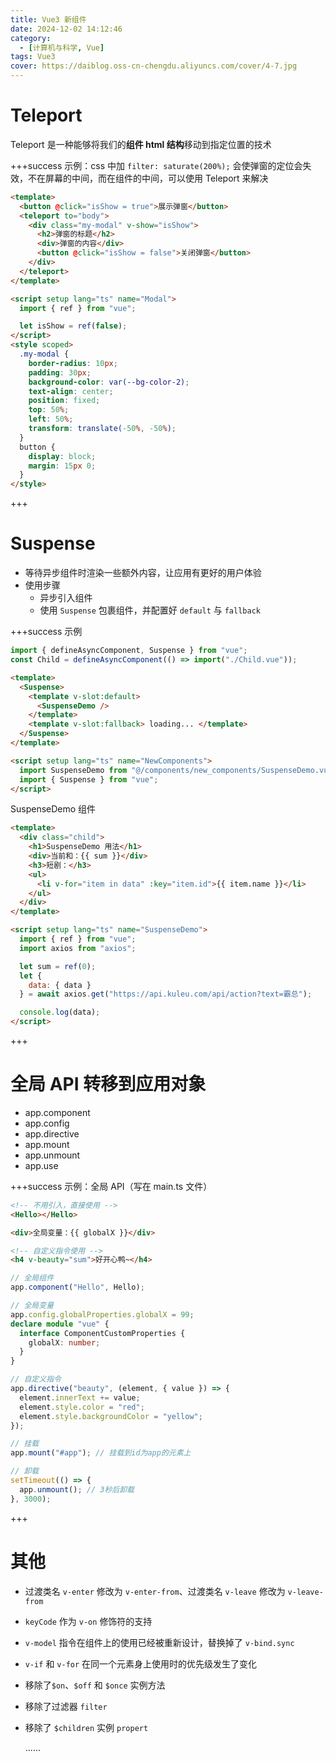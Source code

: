 ```yaml
---
title: Vue3 新组件
date: 2024-12-02 14:12:46
category:
  - [计算机与科学, Vue]
tags: Vue3
cover: https://daiblog.oss-cn-chengdu.aliyuncs.com/cover/4-7.jpg
---
```


# Teleport

Teleport 是一种能够将我们的**组件 html 结构**移动到指定位置的技术

+++success 示例：css 中加 `filter: saturate(200%);` 会使弹窗的定位会失效，不在屏幕的中间，而在组件的中间，可以使用 Teleport 来解决

```html
<template>
  <button @click="isShow = true">展示弹窗</button>
  <teleport to="body">
    <div class="my-modal" v-show="isShow">
      <h2>弹窗的标题</h2>
      <div>弹窗的内容</div>
      <button @click="isShow = false">关闭弹窗</button>
    </div>
  </teleport>
</template>

<script setup lang="ts" name="Modal">
  import { ref } from "vue";

  let isShow = ref(false);
</script>
<style scoped>
  .my-modal {
    border-radius: 10px;
    padding: 30px;
    background-color: var(--bg-color-2);
    text-align: center;
    position: fixed;
    top: 50%;
    left: 50%;
    transform: translate(-50%, -50%);
  }
  button {
    display: block;
    margin: 15px 0;
  }
</style>
```

+++

# Suspense

- 等待异步组件时渲染一些额外内容，让应用有更好的用户体验
- 使用步骤
  - 异步引入组件
  - 使用 `Suspense` 包裹组件，并配置好 `default` 与 `fallback`

+++success 示例

```ts
import { defineAsyncComponent, Suspense } from "vue";
const Child = defineAsyncComponent(() => import("./Child.vue"));
```

```html
<template>
  <Suspense>
    <template v-slot:default>
      <SuspenseDemo />
    </template>
    <template v-slot:fallback> loading... </template>
  </Suspense>
</template>

<script setup lang="ts" name="NewComponents">
  import SuspenseDemo from "@/components/new_components/SuspenseDemo.vue";
  import { Suspense } from "vue";
</script>
```

SuspenseDemo 组件

```html
<template>
  <div class="child">
    <h1>SuspenseDemo 用法</h1>
    <div>当前和：{{ sum }}</div>
    <h3>短剧：</h3>
    <ul>
      <li v-for="item in data" :key="item.id">{{ item.name }}</li>
    </ul>
  </div>
</template>

<script setup lang="ts" name="SuspenseDemo">
  import { ref } from "vue";
  import axios from "axios";

  let sum = ref(0);
  let {
    data: { data }
  } = await axios.get("https://api.kuleu.com/api/action?text=霸总");

  console.log(data);
</script>
```

+++

# 全局 API 转移到应用对象

- app.component
- app.config
- app.directive
- app.mount
- app.unmount
- app.use

+++success 示例：全局 API（写在 main.ts 文件）

```html
<!-- 不用引入，直接使用 -->
<Hello></Hello>

<div>全局变量：{{ globalX }}</div>

<!-- 自定义指令使用 -->
<h4 v-beauty="sum">好开心鸭~</h4>
```

```ts
// 全局组件
app.component("Hello", Hello);

// 全局变量
app.config.globalProperties.globalX = 99;
declare module "vue" {
  interface ComponentCustomProperties {
    globalX: number;
  }
}

// 自定义指令
app.directive("beauty", (element, { value }) => {
  element.innerText += value;
  element.style.color = "red";
  element.style.backgroundColor = "yellow";
});

// 挂载
app.mount("#app"); // 挂载到id为app的元素上

// 卸载
setTimeout(() => {
  app.unmount(); // 3秒后卸载
}, 3000);
```

+++

# 其他

- 过渡类名 `v-enter` 修改为 `v-enter-from`、过渡类名 `v-leave` 修改为 `v-leave-from`

- `keyCode` 作为 `v-on` 修饰符的支持

- `v-model` 指令在组件上的使用已经被重新设计，替换掉了 `v-bind.sync`

- `v-if` 和 `v-for` 在同一个元素身上使用时的优先级发生了变化

- 移除了`$on`、`$off` 和 `$once` 实例方法

- 移除了过滤器 `filter`

- 移除了 `$children` 实例 `propert`

  ......
